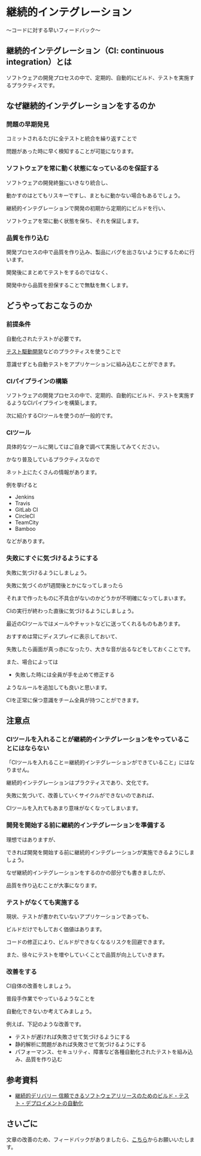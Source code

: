 # 継続的インテグレーション

〜コードに対する早いフィードバック〜

## 継続的インテグレーション（CI: continuous integration）とは

ソフトウェアの開発プロセスの中で、定期的、自動的にビルド、テストを実施するプラクティスです。

## なぜ継続的インテグレーションをするのか

### 問題の早期発見

コミットされるたびに全テストと統合を繰り返すことで

問題があった時に早く検知することが可能になります。

### ソフトウェアを常に動く状態になっているのを保証する

ソフトウェアの開発終盤にいきなり統合し、

動かすのはとてもリスキーですし、まともに動かない場合もあるでしょう。

継続的インテグレーションで開発の初期から定期的にビルドを行い、

ソフトウェアを常に動く状態を保ち、それを保証します。

### 品質を作り込む

開発プロセスの中で品質を作り込み、製品にバグを出さないようにするために行います。

開発後にまとめてテストをするのではなく、

開発中から品質を担保することで無駄を無くします。

## どうやっておこなうのか

### 前提条件

自動化されたテストが必要です。

[テスト駆動開発](/practices/test-driven-development)などのプラクティスを使うことで

意識せずとも自動テストをアプリケーションに組み込むことができます。

### CIパイプラインの構築

ソフトウェアの開発プロセスの中で、定期的、自動的にビルド、テストを実施するようなCIパイプラインを構築します。

次に紹介するCIツールを使うのが一般的です。

### CIツール

具体的なツールに関してはご自身で調べて実施してみてください。

かなり普及しているプラクティスなので

ネット上にたくさんの情報があります。

例を挙げると

 * Jenkins
 * Travis
 * GitLab CI
 * CircleCI
 * TeamCity
 * Bamboo

などがあります。

### 失敗にすぐに気づけるようにする

失敗に気づけるようにしましょう。

失敗に気づくのが1週間後とかになってしまったら

それまで作ったものに不具合がないのかどうかが不明確になってしまいます。

CIの実行が終わった直後に気づけるようにしましょう。

最近のCIツールではメールやチャットなどに送ってくれるものもあります。

おすすめは常にディスプレイに表示しておいて、

失敗したら画面が真っ赤になったり、大きな音が出るなどをしておくことです。

また、場合によっては

 * 失敗した時には全員が手を止めて修正する

ようなルールを追加しても良いと思います。

CIを正常に保つ意識をチーム全員が持つことができます。

## 注意点

### CIツールを入れることが継続的インテグレーションをやっていることにはならない

「CIツールを入れること＝継続的インテグレーションができていること」にはなりません。

継続的インテグレーションはプラクティスであり、文化です。

失敗に気づいて、改善していくサイクルができないのであれば、

CIツールを入れてもあまり意味がなくなってしまいます。

### 開発を開始する前に継続的インテグレーションを準備する

理想ではありますが、

できれば開発を開始する前に継続的インテグレーションが実施できるようにしましょう。

なぜ継続的インテグレーションをするのかの部分でも書きましたが、

品質を作り込むことが大事になります。

### テストがなくても実施する

現状、テストが書かれていないアプリケーションであっても、

ビルドだけでもしておく価値はあります。

コードの修正により、ビルドができなくなるリスクを回避できます。

また、徐々にテストを増やしていくことで品質が向上していきます。

### 改善をする

CI自体の改善をしましょう。

普段手作業でやっているようなことを

自動化できないか考えてみましょう。

例えば、下記のような改善です。

 * テストが遅ければ失敗させて気づけるようにする
 * 静的解析に問題があれば失敗させて気づけるようにする
 * パフォーマンス、セキュリティ、障害など各種自動化されたテストを組み込み、品質を作り込む

## 参考資料
* [継続的デリバリー 信頼できるソフトウェアリリースのためのビルド・テスト・デプロイメントの自動化](https://amzn.to/2zE9blc)

## さいごに

文章の改善のため、フィードバックがありましたら、[こちら](https://forms.gle/TKUJ2Gs9EoH2jQvp7)からお願いいたします。
